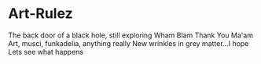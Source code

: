 # Art-Rulez 
The back door of a black hole, still exploring
Wham Blam Thank You Ma'am
Art, musci, funkadelia, anything really
New wrinkles in grey matter...I hope
Lets see what happens
